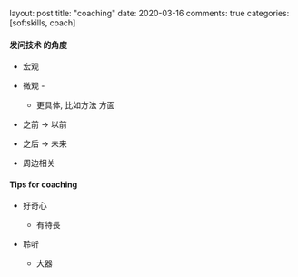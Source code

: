 layout: post
title: "coaching"
date: 2020-03-16
comments: true
categories: [softskills, coach]

#### 发问技术 的角度  

* 宏观 

* 微观 - 
  - 更具体, 比如方法 方面  

* 之前 -> 以前  

* 之后 -> 未来  

* 周边相关  


#### Tips  for coaching  
* 好奇心  
  - 有特長

* 聆听 
  - 大器  
